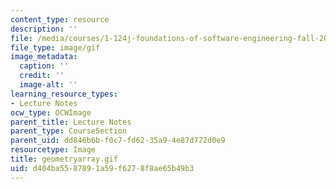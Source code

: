 ```yaml
---
content_type: resource
description: ''
file: /media/courses/1-124j-foundations-of-software-engineering-fall-2000/d404ba5587891a59f6278f8ae65b49b3_geometryarray.gif
file_type: image/gif
image_metadata:
  caption: ''
  credit: ''
  image-alt: ''
learning_resource_types:
- Lecture Notes
ocw_type: OCWImage
parent_title: Lecture Notes
parent_type: CourseSection
parent_uid: dd846b6b-f0c7-fd62-35a9-4e87d772d0e9
resourcetype: Image
title: geometryarray.gif
uid: d404ba55-8789-1a59-f627-8f8ae65b49b3
---
```

